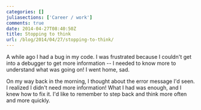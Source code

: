 ```yaml
---
categories: []
juliasections: ['Career / work']
comments: true
date: 2014-04-27T08:40:50Z
title: Stopping to think
url: /blog/2014/04/27/stopping-to-think/
---
```


A while ago I had a bug in my code. I was frustrated because I
couldn't get into a debugger to get more information -- I needed to
know more to understand what was going on! I went home, sad.

On my way back in the morning, I thought about the error message I'd
seen. I realized I didn't need more information! What I had was
enough, and I knew how to fix it. I'd like to remember to step back
and think more often and more quickly.
